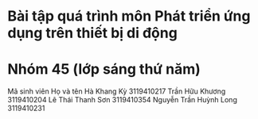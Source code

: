 # Bài tập quá trình môn Phát triển ứng dụng trên thiết bị di động
# Nhóm 45 (lớp sáng thứ năm)
<thead>
  <td>Mã sinh viên</td>
  <td>Họ và tên</td>
</thead>
<tbody>
  <tr>
    <td>Hà Khang Kỳ</td>
    <td>3119410217</td>
  </tr>
  <tr>
    <td>Trần Hữu Khương</td>
    <td>3119410204</td>
  </tr>
  <tr>
    <td>Lê Thái Thanh Sơn</td>
    <td>3119410354</td>
  </tr>
  <tr>
    <td>Nguyễn Trần Huỳnh Long</td>
    <td>3119410231</td>
  </tr>
</tbody>
